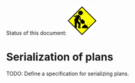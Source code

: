 Status of this document:
![](../_assets/under-construction-flashing-barracade-animation.gif)

# Serialization of plans

TODO: Define a specification for serializing plans.
